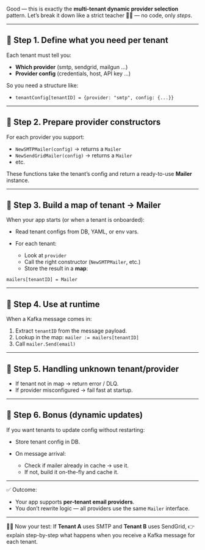 Good — this is exactly the **multi-tenant dynamic provider selection** pattern.
Let’s break it down like a strict teacher 👨‍🏫 — no code, only _steps_.

---

## 🧩 Step 1. Define what you need per tenant

Each tenant must tell you:

- **Which provider** (smtp, sendgrid, mailgun …)
- **Provider config** (credentials, host, API key …)

So you need a structure like:

- `tenantConfig[tenantID] = {provider: "smtp", config: {...}}`

---

## 🧩 Step 2. Prepare provider constructors

For each provider you support:

- `NewSMTPMailer(config)` → returns a `Mailer`
- `NewSendGridMailer(config)` → returns a `Mailer`
- etc.

These functions take the tenant’s config and return a ready-to-use **Mailer** instance.

---

## 🧩 Step 3. Build a map of tenant → Mailer

When your app starts (or when a tenant is onboarded):

- Read tenant configs from DB, YAML, or env vars.
- For each tenant:

  - Look at `provider`
  - Call the right constructor (`NewSMTPMailer`, etc.)
  - Store the result in a **map**:

```
mailers[tenantID] = Mailer
```

---

## 🧩 Step 4. Use at runtime

When a Kafka message comes in:

1. Extract `tenantID` from the message payload.
2. Lookup in the map: `mailer := mailers[tenantID]`
3. Call `mailer.Send(email)`

---

## 🧩 Step 5. Handling unknown tenant/provider

- If tenant not in map → return error / DLQ.
- If provider misconfigured → fail fast at startup.

---

## 🧩 Step 6. Bonus (dynamic updates)

If you want tenants to update config without restarting:

- Store tenant config in DB.
- On message arrival:

  - Check if mailer already in cache → use it.
  - If not, build it on-the-fly and cache it.

---

✅ Outcome:

- Your app supports **per-tenant email providers**.
- You don’t rewrite logic — all providers use the same `Mailer` interface.

---

🧑‍🏫 Now your test:
If **Tenant A** uses SMTP and **Tenant B** uses SendGrid,
👉 explain step-by-step what happens when you receive a Kafka message for each tenant.
